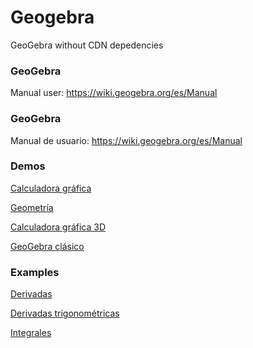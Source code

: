 # Geogebra
GeoGebra without CDN depedencies

### GeoGebra
Manual user: https://wiki.geogebra.org/es/Manual

### GeoGebra
Manual de usuario: https://wiki.geogebra.org/es/Manual

### Demos
[Calculadora gráfica](https://anayarojo.github.io/geogebra/?type=graphing)

[Geometría](https://anayarojo.github.io/geogebra/?type=geometry)

[Calculadora gráfica 3D](https://anayarojo.github.io/geogebra/?type=3d)

[GeoGebra clásico](https://anayarojo.github.io/geogebra/?type=classic&&mode=AG)

### Examples
[Derivadas](https://anayarojo.github.io/geogebra/?type=graphing&&example=derivadas)

[Derivadas trigonométricas](https://anayarojo.github.io/geogebra/?type=graphing&&example=derivadas_trigonometricas)

[Integrales](https://anayarojo.github.io/geogebra/?type=graphing&&example=integrales)

